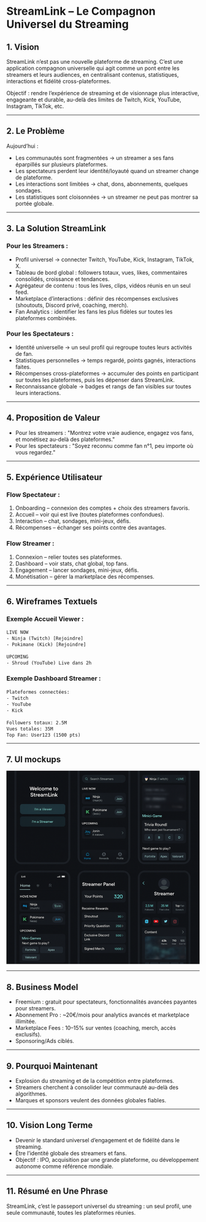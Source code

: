 # StreamLink – Le Compagnon Universel du Streaming

## 1. Vision
StreamLink n’est pas une nouvelle plateforme de streaming.
C’est une application compagnon universelle qui agit comme un pont entre les streamers et leurs audiences, en centralisant contenus, statistiques, interactions et fidélité cross-plateformes.

Objectif : rendre l’expérience de streaming et de visionnage plus interactive, engageante et durable, au-delà des limites de Twitch, Kick, YouTube, Instagram, TikTok, etc.

---

## 2. Le Problème
Aujourd’hui :
- Les communautés sont fragmentées → un streamer a ses fans éparpillés sur plusieurs plateformes.
- Les spectateurs perdent leur identité/loyauté quand un streamer change de plateforme.
- Les interactions sont limitées → chat, dons, abonnements, quelques sondages.
- Les statistiques sont cloisonnées → un streamer ne peut pas montrer sa portée globale.

---

## 3. La Solution StreamLink

### Pour les Streamers :
- Profil universel → connecter Twitch, YouTube, Kick, Instagram, TikTok, X.
- Tableau de bord global : followers totaux, vues, likes, commentaires consolidés, croissance et tendances.
- Agrégateur de contenu : tous les lives, clips, vidéos réunis en un seul feed.
- Marketplace d’interactions : définir des récompenses exclusives (shoutouts, Discord privé, coaching, merch).
- Fan Analytics : identifier les fans les plus fidèles sur toutes les plateformes combinées.

### Pour les Spectateurs :
- Identité universelle → un seul profil qui regroupe toutes leurs activités de fan.
- Statistiques personnelles → temps regardé, points gagnés, interactions faites.
- Récompenses cross-plateformes → accumuler des points en participant sur toutes les plateformes, puis les dépenser dans StreamLink.
- Reconnaissance globale → badges et rangs de fan visibles sur toutes leurs interactions.

---

## 4. Proposition de Valeur
- Pour les streamers : "Montrez votre vraie audience, engagez vos fans, et monétisez au-delà des plateformes."
- Pour les spectateurs : "Soyez reconnu comme fan n°1, peu importe où vous regardez."

---

## 5. Expérience Utilisateur

### Flow Spectateur :
1. Onboarding – connexion des comptes + choix des streamers favoris.
2. Accueil – voir qui est live (toutes plateformes confondues).
3. Interaction – chat, sondages, mini-jeux, défis.
4. Récompenses – échanger ses points contre des avantages.

### Flow Streamer :
1. Connexion – relier toutes ses plateformes.
2. Dashboard – voir stats, chat global, top fans.
3. Engagement – lancer sondages, mini-jeux, défis.
4. Monétisation – gérer la marketplace des récompenses.

---

## 6. Wireframes Textuels

### Exemple Accueil Viewer :
```
LIVE NOW
- Ninja (Twitch) [Rejoindre]
- Pokimane (Kick) [Rejoindre]

UPCOMING
- Shroud (YouTube) Live dans 2h
```

### Exemple Dashboard Streamer :
```
Plateformes connectées:
- Twitch
- YouTube
- Kick

Followers totaux: 2.5M
Vues totales: 35M
Top Fan: User123 (1500 pts)
```

---

## 7. UI mockups

![Mockups de l'application](pic.png)

---

## 8. Business Model
- Freemium : gratuit pour spectateurs, fonctionnalités avancées payantes pour streamers.
- Abonnement Pro : ~20€/mois pour analytics avancés et marketplace illimitée.
- Marketplace Fees : 10–15% sur ventes (coaching, merch, accès exclusifs).
- Sponsoring/Ads ciblés.

---

## 9. Pourquoi Maintenant
- Explosion du streaming et de la compétition entre plateformes.
- Streamers cherchent à consolider leur communauté au-delà des algorithmes.
- Marques et sponsors veulent des données globales fiables.

---

## 10. Vision Long Terme
- Devenir le standard universel d’engagement et de fidélité dans le streaming.
- Être l’identité globale des streamers et fans.
- Objectif : IPO, acquisition par une grande plateforme, ou développement autonome comme référence mondiale.

---

## 11. Résumé en Une Phrase
StreamLink, c’est le passeport universel du streaming : un seul profil, une seule communauté, toutes les plateformes réunies.
